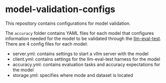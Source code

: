 # model-validation-configs

This repository contains configurations for model validation.

The `accuracy` folder contains YAML files for each model that configures information needed for the model to be validated through the [llm-eval-test](https://github.com/openshift-psap/llm-eval-test). There are 4 config files for each model:

* server.yml: contains settings to start a vllm server with the model
* client.yml: contains settings for the llm-eval-test harness for the model
* accuracy.yml: contains evaluation tasks and accuracy expectations for the model
* storage.yml: specifies where mode and dataset is located
